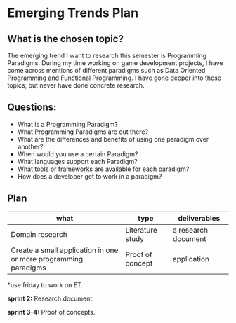 # Emerging Trends Plan

## What is the chosen topic?

The emerging trend I want to research this semester is Programming Paradigms. During my time working on game development projects, I have come across mentions of different paradigms such as Data Oriented Programming and Functional Programming. I have gone deeper into these topics, but never have done concrete research.

## Questions:

- What is a Programming Paradigm?
- What Programming Paradigms are out there?
- What are the differences and benefits of using one paradigm over another? 
- When would you use a certain Paradigm?
- What languages support each Paradigm?
- What tools or frameworks are available for each paradigm? 
- How does a developer get to work in a paradigm?

## Plan
| what | type | deliverables |
| --- | --- | --- |
| Domain research | Literature study | a research document |
| Create a small application in one or more programming paradigms | Proof of concept | application |

*use friday to work on ET.

**sprint 2:** Research document.

**sprint 3-4:** Proof of concepts.
